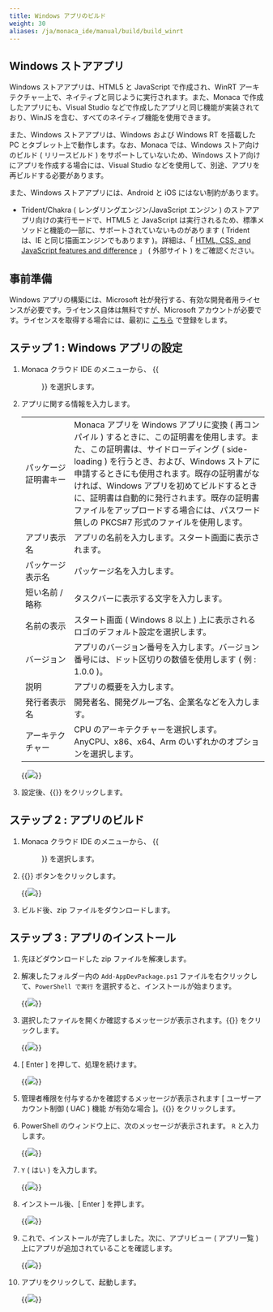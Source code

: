 ```yaml
---
title: Windows アプリのビルド
weight: 30
aliases: /ja/monaca_ide/manual/build/build_winrt
---
```


Windows ストアアプリ
--------------------

Windows ストアアプリは、HTML5 と JavaScript で作成され、WinRT
アーキテクチャー上で、ネイティブと同じように実行されます。また、Monaca
で作成したアプリにも、Visual Studio
などで作成したアプリと同じ機能が実装されており、WinJS
を含む、すべてのネイティブ機能を使用できます。

また、Windows ストアアプリは、Windows および Windows RT を搭載した PC
とタブレット上で動作します。なお、Monaca では、Windows
ストア向けのビルド ( リリースビルド ) をサポートしていないため、Windows
ストア向けにアプリを作成する場合には、Visual Studio
などを使用して、別途、アプリを再ビルドする必要があります。

また、Windows ストアアプリには、Android と iOS にはない制約があります。

-   Trident/Chakra ( レンダリングエンジン/JavaScript エンジン )
    のストアアプリ向けの実行モードで、HTML5 と JavaScript
    は実行されるため、標準メソッドと機能の一部に、サポートされていないものがあります
    ( Trident は、IE と同じ描画エンジンでもあります )。詳細は、「 [HTML,
    CSS, and JavaScript features and
    difference](http://msdn.microsoft.com/en-us/library/windows/apps/hh465380.aspx)
    」 ( 外部サイト ) をご確認ください。

事前準備
--------

Windows アプリの構築には、Microsoft
社が発行する、有効な開発者用ライセンスが必要です。ライセンス自体は無料ですが、Microsoft
アカウントが必要です。ライセンスを取得する場合には、最初に
[こちら](https://dev.windows.com/en-us/programs/join) で登録をします。

ステップ 1 : Windows アプリの設定
---------------------------------

1.  Monaca クラウド IDE のメニューから、
    {{<menu menu1="設定" menu2="Windows アプリ設定">}} を選択します。
2.  アプリに関する情報を入力します。

    <table class="small">
        <tr>
            <td width="20%">パッケージ証明書キー</td>
            <td>Monaca アプリを Windows アプリに変換 ( 再コンパイル ) するときに、この証明書を使用します。また、この証明書は、サイドローディング ( side-loading ) を行うとき、および、Windows ストアに申請するときにも使用されます。既存の証明書がなければ、Windows アプリを初めてビルドするときに、証明書は自動的に発行されます。既存の証明書ファイルをアップロードする場合には、パスワード無しの PKCS#7 形式のファイルを使用します。</td>
        </tr>
        <tr>
            <td>アプリ表示名</td>
            <td>アプリの名前を入力します。スタート画面に表示されます。</td>
        </tr>
        <tr>
            <td>パッケージ表示名</td>
            <td>パッケージ名を入力します。</td>
        </tr>
        <tr>
            <td>短い名前 / 略称</td>
            <td>タスクバーに表示する文字を入力します。</td>
        </tr>
        <tr>
            <td>名前の表示</td>
            <td>スタート画面 ( Windows 8 以上 ) 上に表示されるロゴのデフォルト設定を選択します。</td>
        </tr>
        <tr>
            <td>バージョン</td>
            <td>アプリのバージョン番号を入力します。バージョン番号には、ドット区切りの数値を使用します ( 例 : 1.0.0 )。</td>
        </tr>
        <tr>
            <td>説明</td>
            <td>アプリの概要を入力します。</td>
        </tr>
        <tr>
            <td>発行者表示名</td>
            <td>開発者名、開発グループ名、企業名などを入力します。</td>
        </tr>
        <tr>
            <td>アーキテクチャー</td>
            <td>CPU のアーキテクチャーを選択します。AnyCPU、x86、x64、Arm のいずれかのオプションを選択します。</td>
        </tr>
    </table>

    {{<img src="/images/monaca_ide/manual/build/winrt/1.png">}}

3.  設定後、{{<guilabel name="保存する">}} をクリックします。

ステップ 2 : アプリのビルド
---------------------------

1.  Monaca クラウド IDE のメニューから、
    {{<menu menu1="ビルド" menu2="Windows アプリのビルド">}} を選択します。
2.  {{<guilabel name="ビルドを開始する">}} ボタンをクリックします。

    {{<img src="/images/monaca_ide/manual/build/winrt/2.png">}}

3.  ビルド後、zip ファイルをダウンロードします。

ステップ 3 : アプリのインストール
---------------------------------

1.  先ほどダウンロードした zip ファイルを解凍します。
2.  解凍したフォルダー内の `Add-AppDevPackage.ps1`
    ファイルを右クリックして、`PowerShell で実行`
    を選択すると、インストールが始まります。

    {{<img src="/images/monaca_ide/manual/build/winrt/4.png">}}

3.  選択したファイルを開くか確認するメッセージが表示されます。{{<guilabel name="開く">}}
    をクリックします。

    {{<img src="/images/monaca_ide/manual/build/winrt/5.png">}}

4.  \[ Enter \] を押して、処理を続けます。

    {{<img src="/images/monaca_ide/manual/build/winrt/6.png">}}

5.  管理者権限を付与するかを確認するメッセージが表示されます \[
    ユーザーアカウント制御 ( UAC ) 機能 が有効な場合 \]。{{<guilabel name="はい">}}
    をクリックします。
6.  PowerShell のウィンドウ上に、次のメッセージが表示されます。 `R`
    と入力します。

    {{<img src="/images/monaca_ide/manual/build/winrt/7.png">}}

7.  `Y` ( はい ) を入力します。

    {{<img src="/images/monaca_ide/manual/build/winrt/8.png">}}

8.  インストール後、[ Enter ] を押します。

    {{<img src="/images/monaca_ide/manual/build/winrt/9.png">}}

9.  これで、インストールが完了しました。次に、アプリビュー ( アプリ一覧
    ) 上にアプリが追加されていることを確認します。

    {{<img src="/images/monaca_ide/manual/build/winrt/10.png">}}

10. アプリをクリックして、起動します。

    {{<img src="/images/monaca_ide/manual/build/winrt/11.png">}}

